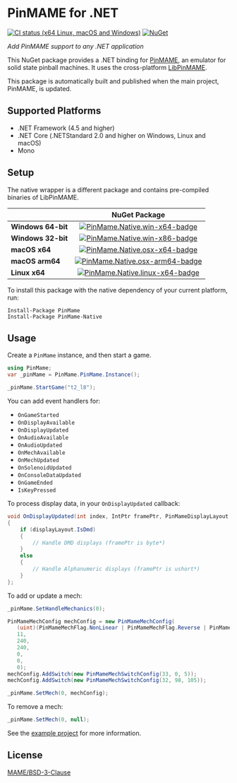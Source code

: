 # PinMAME for .NET

[![CI status (x64 Linux, macOS and Windows)](https://github.com/VisualPinball/pinmame-dotnet/actions/workflows/build.yml/badge.svg?branch=master)](https://github.com/VisualPinball/pinmame-dotnet/actions) 
[![NuGet](https://img.shields.io/nuget/vpre/PinMame.svg)](https://www.nuget.org/packages/PinMame)

*Add PinMAME support to any .NET application*

This NuGet package provides a .NET binding for [PinMAME](https://github.com/vpinball/pinmame),
an emulator for solid state pinball machines. It uses the cross-platform [LibPinMAME](https://github.com/vpinball/pinmame/tree/master/src/libpinmame).

This package is automatically built and published when the main project, PinMAME, is updated.

## Supported Platforms

- .NET Framework (4.5 and higher)
- .NET Core (.NETStandard 2.0 and higher on Windows, Linux and macOS)
- Mono

## Setup

The native wrapper is a different package and contains pre-compiled binaries of LibPinMAME.

|                       | NuGet Package                                                       |
|-----------------------|:-------------------------------------------------------------------:|
| **Windows 64-bit**    | [![PinMame.Native.win-x64-badge]][PinMame.Native.win-x64-nuget]     |
| **Windows 32-bit**    | [![PinMame.Native.win-x86-badge]][PinMame.Native.win-x86-nuget]     |
| **macOS x64**         | [![PinMame.Native.osx-x64-badge]][PinMame.Native.osx-x64-nuget]     |
| **macOS arm64**       | [![PinMame.Native.osx-arm64-badge]][PinMame.Native.osx-arm64-nuget] |
| **Linux x64**         | [![PinMame.Native.linux-x64-badge]][PinMame.Native.linux-x64-nuget] |

[PinMame.Native.win-x64-badge]: https://img.shields.io/nuget/vpre/PinMame.Native.win-x64.svg
[PinMame.Native.win-x64-nuget]: https://www.nuget.org/packages/PinMame.Native.win-x64
[PinMame.Native.win-x86-badge]: https://img.shields.io/nuget/vpre/PinMame.Native.win-x86.svg
[PinMame.Native.win-x86-nuget]: https://www.nuget.org/packages/PinMame.Native.win-x86
[PinMame.Native.osx-x64-badge]: https://img.shields.io/nuget/vpre/PinMame.Native.osx-x64.svg
[PinMame.Native.osx-x64-nuget]: https://www.nuget.org/packages/PinMame.Native.osx-x64
[PinMame.Native.osx-arm64-badge]: https://img.shields.io/nuget/vpre/PinMame.Native.osx-arm64.svg
[PinMame.Native.osx-arm64-nuget]: https://www.nuget.org/packages/PinMame.Native.osx-arm64
[PinMame.Native.linux-x64-badge]: https://img.shields.io/nuget/vpre/PinMame.Native.linux-x64.svg
[PinMame.Native.linux-x64-nuget]: https://www.nuget.org/packages/PinMame.Native.linux-x64

To install this package with the native dependency of your current platform, run:

```
Install-Package PinMame
Install-Package PinMame-Native
```

## Usage

Create a `PinMame` instance, and then start a game. 

```cs
using PinMame;
var _pinMame = PinMame.PinMame.Instance();

_pinMame.StartGame("t2_l8");
```

You can add event handlers for:

- `OnGameStarted`
- `OnDisplayAvailable`
- `OnDisplayUpdated`
- `OnAudioAvailable`
- `OnAudioUpdated`
- `OnMechAvailable`
- `OnMechUpdated`
- `OnSolenoidUpdated`
- `OnConsoleDataUpdated`
- `OnGameEnded`
- `IsKeyPressed`

To process display data, in your `OnDisplayUpdated` callback:

```cs
void OnDisplayUpdated(int index, IntPtr framePtr, PinMameDisplayLayout displayLayout) 
{
    if (displayLayout.IsDmd)
    {
        // Handle DMD displays (framePtr is byte*)
    }
    else
    {
        // Handle Alphanumeric displays (framePtr is ushort*)
    }
};
```

To add or update a mech:

```cs
_pinMame.SetHandleMechanics(0);

PinMameMechConfig mechConfig = new PinMameMechConfig(
   (uint)(PinMameMechFlag.NonLinear | PinMameMechFlag.Reverse | PinMameMechFlag.OneSol),
   11,
   240,
   240,
   0,
   0,
   0);
mechConfig.AddSwitch(new PinMameMechSwitchConfig(33, 0, 5));
mechConfig.AddSwitch(new PinMameMechSwitchConfig(32, 98, 105));

_pinMame.SetMech(0, mechConfig);
```

To remove a mech: 

```cs
_pinMame.SetMech(0, null);
```

See the [example project](https://github.com/VisualPinball/pinmame-dotnet/blob/master/src/PinMame.Example/Example.cs) for more information.

## License

[MAME/BSD-3-Clause](LICENSE.txt)
